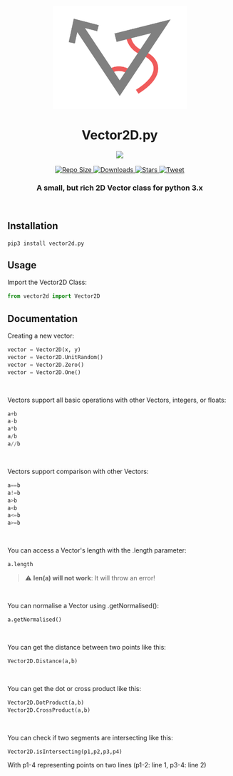 <p align="center">
   <img src="https://github.com/oxi-dev0/vector2d.py/blob/main/Images/logo.png?raw=true" width=300>
</p>

<h1 align="center"> Vector2D.py </h2>
<p align="center">
    <a href="https://pypi.org/project/vector2d.py/">
        <img src="https://badgen.net/pypi/v/vector2d.py/">
    </a>
</p>
<p align="center">
    <a href="#">
        <img src="https://img.shields.io/github/repo-size/oxi-dev0/Vector2D.py" alt="Repo Size">
    </a>
    <a href="https://pypi.org/project/vector2d.py/">
        <img src="https://img.shields.io/github/downloads/oxi-dev0/vector2d.py/total" alt="Downloads">
    </a>
    <a href="#">
        <img src="https://img.shields.io/github/stars/oxi-dev0/vector2d.py" alt="Stars">
    </a>
    <a href="Look%20at%20this%20simple%20Vector2D%20Class%20for%20python%21%20https%3A%2F%2Fgithub.com%2Foxi-dev0%2Fvector2d.py">
      <img src="https://img.shields.io/twitter/url?style=social&url=https%3A%2F%2Fgithub.com%2Foxi-dev0%2Fvector2d.py" alt="Tweet">
    </a>
</p>

<h3 align="center"> A small, but rich 2D Vector class for python 3.x</h3>
<br>
<h2> Installation </h2>

```
pip3 install vector2d.py
```

<h2> Usage </h2>

Import the Vector2D Class:
```python
from vector2d import Vector2D
```

<h2> Documentation </h2>

Creating a new vector:
```python
vector = Vector2D(x, y)
vector = Vector2D.UnitRandom()
vector = Vector2D.Zero()
vector = Vector2D.One()
```

<br>

Vectors support all basic operations with other Vectors, integers, or floats:
```python
a+b
a-b
a*b
a/b
a//b
```
<br>

Vectors support comparison with other Vectors:
```python
a==b
a!=b
a>b
a<b
a<=b
a>=b
```
<br>

You can access a Vector's length with the .length parameter:
```python
a.length
```
> :warning: **len(a) will not work**: It will throw an error!

<br>

You can normalise a Vector using .getNormalised():
```python
a.getNormalised()
```

<br>

You can get the distance between two points like this:
```python
Vector2D.Distance(a,b)
```

<br>

You can get the dot or cross product like this:
```python
Vector2D.DotProduct(a,b)
Vector2D.CrossProduct(a,b)
```

<br>

You can check if two segments are intersecting like this:
```python
Vector2D.isIntersecting(p1,p2,p3,p4)
```
With p1-4 representing points on two lines (p1-2: line 1, p3-4: line 2)
